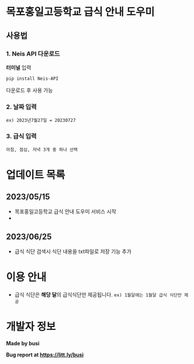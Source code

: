 # 목포홍일고등학교 급식 안내 도우미

## 사용법

### 1. **Neis API** 다운로드

**터미널** 입력

```pip install Neis-API```

다운로드 후 사용 가능


### 2. **날짜** 입력

```ex) 2023년7월27일 = 20230727```


### 3. **급식** 입력

```아침, 점심, 저녁 3개 중 하나 선택```


# 업데이트 목록

## 2023/05/15

- 목포홍일고등학교 급식 안내 도우미 서비스 시작
- 
## 2023/06/25

- 급식 식단 검색시 식단 내용을 txt파일로 저장 기능 추가
# 이용 안내

- 급식 식단은 **해당 달**의 급식식단만 제공됩니다. ```ex) 1월달에는 1월달 급식 식단만 제공```

# 개발자 정보

**Made by busi**

**Bug report at https://litt.ly/busi**
